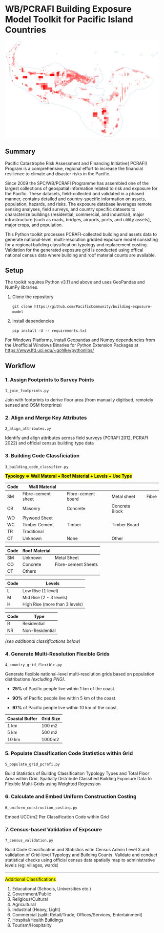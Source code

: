 # WB/PCRAFI Building Exposure Model Toolkit for Pacific Island Countries

![Overview](assets/overview.png)

## Summary
Pacific Catastrophe Risk Assessment and Financing Initiative( PCRAFI) Program is a comprehensive, regional effort to increase the financial resilience to climate and disaster risks in the Pacific.

Since 2009 the SPC/WB/PCRAFI Programme has assembled one of the largest collections of geospatial information related to risk and exposure for the Pacific. These datasets, field-collected and validated in a phased manner, contains detailed and country-specific information on assets, population, hazards, and risks. The exposure database leverages remote sensing analyses, field surveys, and country specific datasets to characterize buildings (residential, commercial, and industrial), major infrastructure (such as roads, bridges, airports, ports, and utility assets), major crops, and population.

This Python toolkit processes PCRAFI-collected building and assets data to generate national-level, multi-resolution gridded exposure model consisting for a regional building classification typology and replacement costing. Validation for the generated exposure grid is conducted using offical national census data where building and roof material counts are available.

## Setup

The toolkit requires Python v3.11 and above and uses GeoPandas and NumPy libraries. 

1. Clone the repository
   
   `git clone https://github.com/PacificCommunity/building-exposure-model`

2. Install dependencies

    `pip install -U -r requirements.txt`

For Windows Platforms, install Geopandas and Numpy dependencies from the Unofficial Windows Binaries for Python Extension Packages at https://www.lfd.uci.edu/~gohlke/pythonlibs/

## Workflow

### 1. Assign Footprints to Survey Points

`1_join_footprints.py`

Join with footprints to derive floor area (from manually digitised, remotely sensed and OSM footprints)

### 2. Align and Merge Key Attributes

`2_align_attributes.py`

Identify and align attributes across field surveys (PCRAFI 2012, PCRAFI 2022) and official census building type data

### 3. Building Code Classficiation

`3_building_code_classifier.py`

<mark>**Typology => Wall Materal + Roof Material + Levels + Use Type**</mark>

|Code|Wall Material||||
|--|------------------|------------------|-----------|-----|
|SM|Fibre-cement sheet|Fibre-cement board|Metal sheet|Fibre|
|CB|Masonry|Concrete|Concrete Block||
|WO|Plywood Sheet||||
|WC|Timber Cement|Timber|Timber Board||
|TR|Traditional||||
|OT|Unknown|None|Other||

|Code|Roof Material||
|--|-------|-----------|
|SM|Unknown|Metal Sheet|
|CO|Concrete|Fibre-cement Sheets|
|OT|Others|

|Code|Levels|
|----|------|
|L|Low Rise (1 level)|
|M|Mid Rise (2 - 3 levels)|
|H|High Rise (more than 3 levels)|

|Code|Type|
|----|----|
|R|Residential|
|NR|Non-Residential|

*(see additional classifications below)*

### 4. Generate Multi-Resolution Flexible Grids 

`4_country_grid_flexible.py`

Generate flexible national-level multi-resolution grids based on population distributions *(excluding PNG)*.

- **25%** of Pacific people live within 1 km of the coast.

- **90%** of Pacific people live within 5 km of the coast.

- **97%** of Pacific people live within 10 km of the coast.

|Coastal Buffer | Grid Size |
|---------------|-----------|
| 1 km | 100 m2
| 5 km | 500 m2
|10 km | 1000m2

### 5. Populate Classification Code Statistics within Grid

`5_populate_grid_pcrafi.py`

Build Statistics of Buildng Classificaiton Typology Types and Total Floor Area within Grid. Spatially Distribute Classified Building Exposure Data to Flexible Multi-Grids using Weighted Regression

### 6. Calculate and Embed Uniform Construction Costing

`6_uniform_construction_costing.py`

Embed UCC/m2 Per Classification Code within Grid

### 7. Census-based Validation of Expsoure

`7_census_validation.py`

Build Code Classification and Statistics witin Census Admin Level 3 and validation of Grid-level Typology and Building Counts. Validate and conduct statistical checks using official census data spatially map to administrative levels (eg: villages, wards)

<mark>
<hr/>
Additional Classifications
</mark>

1) Educational (Schools, Universities etc.)
2) Government/Public
3) Religious/Cultural 
4) Agricultural
5) Industrial (Heavy, Light)
6) Commercial (split: Retail/Trade; Offices/Services; Entertainment) 
7) Hospital/Health Buildings
8) Tourism/Hospitality 